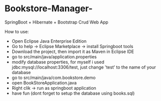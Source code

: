 # Bookstore-Manager-
SpringBoot + Hibernate + Bootstrap Crud Web App 

How to use: 
- Open Eclipse Java Enterprise Edition
- Go to help -> Eclipse Marketplace -> install Springboot tools 
- Download the project, then import it as Maven in Eclipse IDE
- go to src/main/java/application.properties
- modify database properties, for myself i used jdbc:mysql://localhost:3306/test, just change 'test' to the name of your database
- go to src/main/java/com.bookstore.demo
- open BookStoreApplication.java 
- Right clik -> run as springboot application
- have fun 
(dont forget to setup the database using books.sql)
